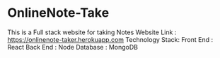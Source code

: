 # OnlineNote-Take
This is a Full stack website for taking Notes
Website Link : https://onlinenote-taker.herokuapp.com
Technology Stack:
Front End : React
Back End : Node
Database : MongoDB
